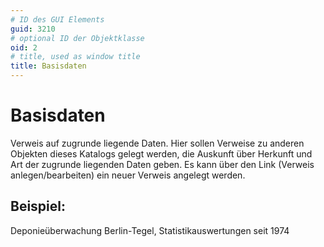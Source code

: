 ```yaml
---
# ID des GUI Elements
guid: 3210
# optional ID der Objektklasse
oid: 2
# title, used as window title
title: Basisdaten
---
```


# Basisdaten

Verweis auf zugrunde liegende Daten. Hier sollen Verweise zu anderen Objekten dieses Katalogs gelegt werden, die Auskunft über Herkunft und Art der zugrunde liegenden Daten geben. Es kann über den Link (Verweis anlegen/bearbeiten) ein neuer Verweis angelegt werden.

## Beispiel:

Deponieüberwachung Berlin-Tegel, Statistikauswertungen seit 1974
